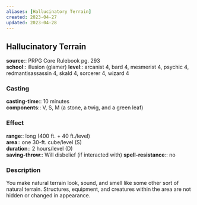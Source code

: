 ```yaml
---
aliases: [Hallucinatory Terrain]
created: 2023-04-27
updated: 2023-04-28
---
```


## Hallucinatory Terrain

**source**:: PRPG Core Rulebook pg. 293  
**school**:: illusion (glamer)
**level**:: arcanist 4, bard 4, mesmerist 4, psychic 4, redmantisassassin 4, skald 4, sorcerer 4, wizard 4

### Casting

**casting-time**:: 10 minutes  
**components**:: V, S, M (a stone, a twig, and a green leaf)

### Effect

**range**:: long (400 ft. + 40 ft./level)  
**area**:: one 30-ft. cube/level (S)  
**duration**:: 2 hours/level (D)  
**saving-throw**:: Will disbelief (if interacted with)
**spell-resistance**:: no

### Description

You make natural terrain look, sound, and smell like some other sort of natural terrain. Structures, equipment, and creatures within the area are not hidden or changed in appearance.
